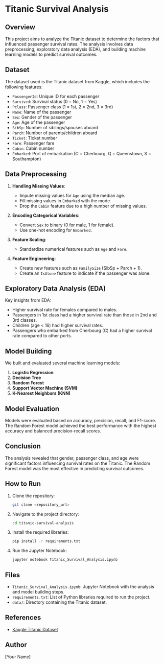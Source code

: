 # Titanic Survival Analysis

## Overview
This project aims to analyze the Titanic dataset to determine the factors that influenced passenger survival rates. The analysis involves data preprocessing, exploratory data analysis (EDA), and building machine learning models to predict survival outcomes.

## Dataset
The dataset used is the Titanic dataset from Kaggle, which includes the following features:
- `PassengerId`: Unique ID for each passenger
- `Survived`: Survival status (0 = No, 1 = Yes)
- `Pclass`: Passenger class (1 = 1st, 2 = 2nd, 3 = 3rd)
- `Name`: Name of the passenger
- `Sex`: Gender of the passenger
- `Age`: Age of the passenger
- `SibSp`: Number of siblings/spouses aboard
- `Parch`: Number of parents/children aboard
- `Ticket`: Ticket number
- `Fare`: Passenger fare
- `Cabin`: Cabin number
- `Embarked`: Port of embarkation (C = Cherbourg, Q = Queenstown, S = Southampton)

## Data Preprocessing
1. **Handling Missing Values**: 
   - Impute missing values for `Age` using the median age.
   - Fill missing values in `Embarked` with the mode.
   - Drop the `Cabin` feature due to a high number of missing values.

2. **Encoding Categorical Variables**:
   - Convert `Sex` to binary (0 for male, 1 for female).
   - Use one-hot encoding for `Embarked`.

3. **Feature Scaling**:
   - Standardize numerical features such as `Age` and `Fare`.

4. **Feature Engineering**:
   - Create new features such as `FamilySize` (SibSp + Parch + 1).
   - Create an `IsAlone` feature to indicate if the passenger was alone.

## Exploratory Data Analysis (EDA)
Key insights from EDA:
- Higher survival rate for females compared to males.
- Passengers in 1st class had a higher survival rate than those in 2nd and 3rd classes.
- Children (age < 16) had higher survival rates.
- Passengers who embarked from Cherbourg (C) had a higher survival rate compared to other ports.

## Model Building
We built and evaluated several machine learning models:
1. **Logistic Regression**
2. **Decision Tree**
3. **Random Forest**
4. **Support Vector Machine (SVM)**
5. **K-Nearest Neighbors (KNN)**

## Model Evaluation
Models were evaluated based on accuracy, precision, recall, and F1-score. The Random Forest model achieved the best performance with the highest accuracy and balanced precision-recall scores.

## Conclusion
The analysis revealed that gender, passenger class, and age were significant factors influencing survival rates on the Titanic. The Random Forest model was the most effective in predicting survival outcomes.

## How to Run
1. Clone the repository:
    ```bash
    git clone <repository_url>
    ```
2. Navigate to the project directory:
    ```bash
    cd titanic-survival-analysis
    ```
3. Install the required libraries:
    ```bash
    pip install -r requirements.txt
    ```
4. Run the Jupyter Notebook:
    ```bash
    jupyter notebook Titanic_Survival_Analysis.ipynb
    ```

## Files
- `Titanic_Survival_Analysis.ipynb`: Jupyter Notebook with the analysis and model building steps.
- `requirements.txt`: List of Python libraries required to run the project.
- `data/`: Directory containing the Titanic dataset.

## References
- [Kaggle Titanic Dataset](https://www.kaggle.com/c/titanic/data)

## Author
[Your Name]
